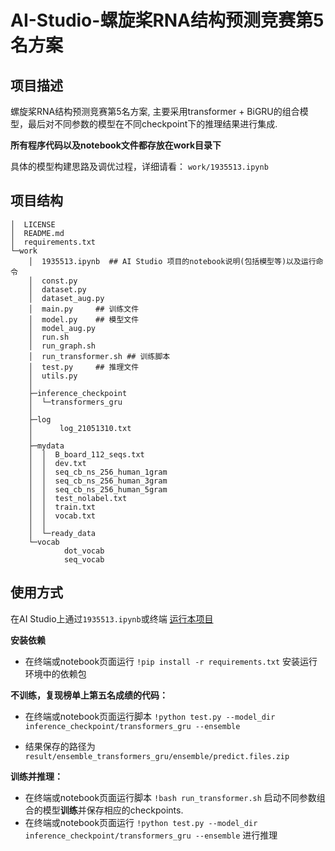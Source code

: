# AI-Studio-螺旋桨RNA结构预测竞赛第5名方案

## 项目描述
螺旋桨RNA结构预测竞赛第5名方案, 主要采用transformer + BiGRU的组合模型，最后对不同参数的模型在不同checkpoint下的推理结果进行集成. 

**所有程序代码以及notebook文件都存放在work目录下**

具体的模型构建思路及调优过程，详细请看： `work/1935513.ipynb`

## 项目结构
```
│  LICENSE
│  README.md
│  requirements.txt  
└─work
    │  1935513.ipynb  ## AI Studio 项目的notebook说明(包括模型等)以及运行命令
    │  const.py
    │  dataset.py
    │  dataset_aug.py
    │  main.py     ## 训练文件
    │  model.py    ## 模型文件
    │  model_aug.py
    │  run.sh
    │  run_graph.sh
    │  run_transformer.sh ## 训练脚本
    │  test.py     ## 推理文件
    │  utils.py
    │  
    ├─inference_checkpoint
    │  └─transformers_gru
    │            
    ├─log
    │      log_21051310.txt
    │      
    ├─mydata
    │  │  B_board_112_seqs.txt
    │  │  dev.txt
    │  │  seq_cb_ns_256_human_1gram
    │  │  seq_cb_ns_256_human_3gram
    │  │  seq_cb_ns_256_human_5gram
    │  │  test_nolabel.txt
    │  │  train.txt
    │  │  vocab.txt
    │  │  
    │  └─ready_data
    └─vocab
            dot_vocab
            seq_vocab
```
## 使用方式
在AI Studio上通过`1935513.ipynb`或终端 [运行本项目]()

**安装依赖**

- 在终端或notebook页面运行 `!pip install -r requirements.txt` 安装运行环境中的依赖包

**不训练，复现榜单上第五名成绩的代码：**

- 在终端或notebook页面运行脚本 `!python test.py --model_dir inference_checkpoint/transformers_gru --ensemble`

- 结果保存的路径为 `result/ensemble_transformers_gru/ensemble/predict.files.zip`

**训练并推理：**

- 在终端或notebook页面运行脚本 `!bash run_transformer.sh` 启动不同参数组合的模型**训练**并保存相应的checkpoints.
- 在终端或notebook页面运行 `!python test.py --model_dir inference_checkpoint/transformers_gru --ensemble` 进行推理